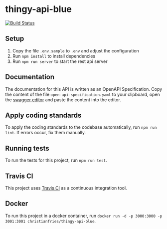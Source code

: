# thingy-api-blue

[![Build Status](https://travis-ci.com/ASE2019-Blue/thingy-api-blue.svg?branch=develop)](https://travis-ci.com/ASE2019-Blue/thingy-api-blue)

## Setup

1.  Copy the file `.env.sample` to `.env` and adjust the configuration
2.  Run `npm install` to install dependencies
3.  Run `npm run server` to start the rest api server

## Documentation

The documentation for this API is written as an OpenAPI Specification. Copy the content of the file `open-api-specification.yaml` to your clipboard, open the [swagger editor](http://editor.swagger.io/) and paste the content into the editor.

## Apply coding standards

To apply the coding standards to the codebase automatically, run `npm run lint`. If errors occur, fix them manually.

## Running tests

To run the tests for this project, run `npm run test`.

## Travis CI

This project uses [Travis CI](https://travis-ci.com/dashboard) as a continuous integration tool.

## Docker

To run this project in a docker container, run `docker run -d -p 3000:3000 -p 3001:3001 christianfries/thingy-api-blue`.
